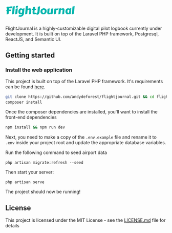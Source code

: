 # ![AvMarket](public/images/logo-teal.png)

FlightJournal is a highly-customizable digital pilot logbook currently under development. It is built on top of the Laravel PHP framework, Postgresql, ReactJS, and Semantic UI.

## Getting started

### Install the web application

This project is built on top of the Laravel PHP framework. It's requirements can be found [here](https://laravel.com/docs/5.7/installation#server-requirements).

``` bash
git clone https://github.com/andydeforest/flightjournal.git && cd flightjournal
composer install
```

Once the composer dependencies are installed, you'll want to install the front-end dependencies

``` bash
npm install && npm run dev
```

Next, you need to make a copy of the `.env.example` file and rename it to `.env` inside your project root and update the appropriate database variables.

Run the following command to seed airport data

```
php artisan migrate:refresh --seed
```

Then start your server:

```
php artisan serve
```

The project should now be running!

## License

This project is licensed under the MIT License - see the [LICENSE.md](LICENSE.md) file for details